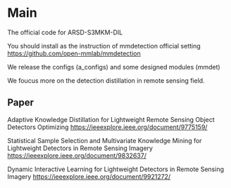 # Main
The official code for ARSD-S3MKM-DIL

You should install as the instruction of mmdetection official setting
https://github.com/open-mmlab/mmdetection

We release the configs (a_configs) and some designed modules (mmdet)

We foucus more on the detection distillation in remote sensing  field.

## Paper
Adaptive Knowledge Distillation for Lightweight Remote Sensing Object Detectors Optimizing
https://ieeexplore.ieee.org/document/9775159/

Statistical Sample Selection and Multivariate Knowledge Mining for Lightweight Detectors in Remote Sensing Imagery
https://ieeexplore.ieee.org/document/9832637/

Dynamic Interactive Learning for Lightweight Detectors in Remote Sensing Imagery
https://ieeexplore.ieee.org/document/9921272/
